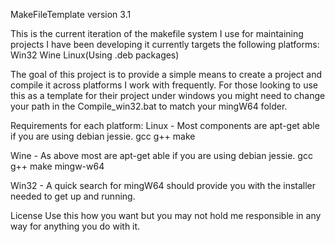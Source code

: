 MakeFileTemplate version 3.1

This is the current iteration of the makefile system I use for maintaining projects I have been developing it currently targets the following platforms:
Win32
Wine
Linux(Using .deb packages)

The goal of this project is to provide a simple means to create a project and compile it across platforms I work with frequently.
For those looking to use this as a template for their project under windows you might need to change your path in the Compile_win32.bat to match your mingW64 folder.

Requirements for each platform:
Linux - 
Most components are apt-get able if you are using debian jessie.
gcc
g++
make

Wine -
As above most are apt-get able if you are using debian jessie.
gcc
g++
make
mingw-w64

Win32 -
A quick search for mingW64 should provide you with the installer needed to get up and running.

License
Use this how you want but you may not hold me responsible in any way for anything you do with it.
